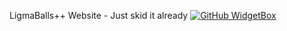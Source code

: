 LigmaBalls++ Website - Just skid it already
[![GitHub WidgetBox](https://github-widgetbox.vercel.app/api/skills?names=js,html,css)](https://github.com/Jurredr/github-widgetbox)

